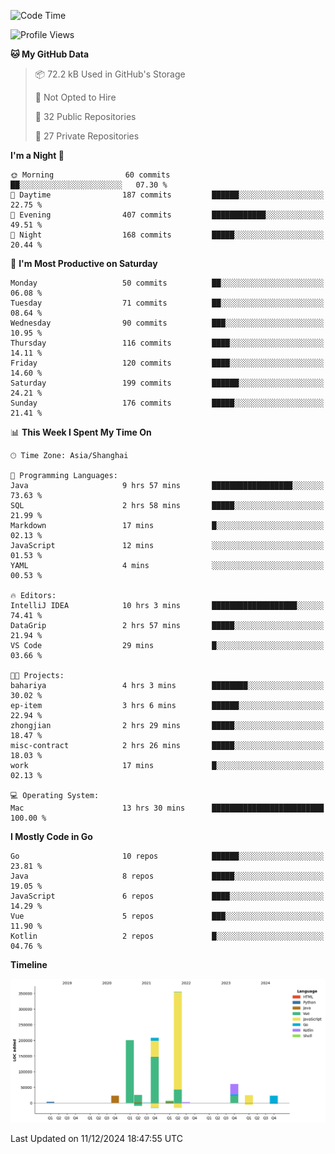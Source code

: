 <!--START_SECTION:waka-->
![Code Time](http://img.shields.io/badge/Code%20Time-2%2C970%20hrs%207%20mins-blue)

![Profile Views](http://img.shields.io/badge/Profile%20Views-0-blue)

**🐱 My GitHub Data** 

> 📦 72.2 kB Used in GitHub's Storage 
 > 
> 🚫 Not Opted to Hire
 > 
> 📜 32 Public Repositories 
 > 
> 🔑 27 Private Repositories 
 > 
**I'm a Night 🦉** 

```text
🌞 Morning                60 commits          ██░░░░░░░░░░░░░░░░░░░░░░░   07.30 % 
🌆 Daytime                187 commits         ██████░░░░░░░░░░░░░░░░░░░   22.75 % 
🌃 Evening                407 commits         ████████████░░░░░░░░░░░░░   49.51 % 
🌙 Night                  168 commits         █████░░░░░░░░░░░░░░░░░░░░   20.44 % 
```
📅 **I'm Most Productive on Saturday** 

```text
Monday                   50 commits          ██░░░░░░░░░░░░░░░░░░░░░░░   06.08 % 
Tuesday                  71 commits          ██░░░░░░░░░░░░░░░░░░░░░░░   08.64 % 
Wednesday                90 commits          ███░░░░░░░░░░░░░░░░░░░░░░   10.95 % 
Thursday                 116 commits         ████░░░░░░░░░░░░░░░░░░░░░   14.11 % 
Friday                   120 commits         ████░░░░░░░░░░░░░░░░░░░░░   14.60 % 
Saturday                 199 commits         ██████░░░░░░░░░░░░░░░░░░░   24.21 % 
Sunday                   176 commits         █████░░░░░░░░░░░░░░░░░░░░   21.41 % 
```


📊 **This Week I Spent My Time On** 

```text
🕑︎ Time Zone: Asia/Shanghai

💬 Programming Languages: 
Java                     9 hrs 57 mins       ██████████████████░░░░░░░   73.63 % 
SQL                      2 hrs 58 mins       █████░░░░░░░░░░░░░░░░░░░░   21.99 % 
Markdown                 17 mins             █░░░░░░░░░░░░░░░░░░░░░░░░   02.13 % 
JavaScript               12 mins             ░░░░░░░░░░░░░░░░░░░░░░░░░   01.53 % 
YAML                     4 mins              ░░░░░░░░░░░░░░░░░░░░░░░░░   00.53 % 

🔥 Editors: 
IntelliJ IDEA            10 hrs 3 mins       ███████████████████░░░░░░   74.41 % 
DataGrip                 2 hrs 57 mins       █████░░░░░░░░░░░░░░░░░░░░   21.94 % 
VS Code                  29 mins             █░░░░░░░░░░░░░░░░░░░░░░░░   03.66 % 

🐱‍💻 Projects: 
bahariya                 4 hrs 3 mins        ████████░░░░░░░░░░░░░░░░░   30.02 % 
ep-item                  3 hrs 6 mins        ██████░░░░░░░░░░░░░░░░░░░   22.94 % 
zhongjian                2 hrs 29 mins       █████░░░░░░░░░░░░░░░░░░░░   18.47 % 
misc-contract            2 hrs 26 mins       █████░░░░░░░░░░░░░░░░░░░░   18.03 % 
work                     17 mins             █░░░░░░░░░░░░░░░░░░░░░░░░   02.13 % 

💻 Operating System: 
Mac                      13 hrs 30 mins      █████████████████████████   100.00 % 
```

**I Mostly Code in Go** 

```text
Go                       10 repos            ██████░░░░░░░░░░░░░░░░░░░   23.81 % 
Java                     8 repos             █████░░░░░░░░░░░░░░░░░░░░   19.05 % 
JavaScript               6 repos             ████░░░░░░░░░░░░░░░░░░░░░   14.29 % 
Vue                      5 repos             ███░░░░░░░░░░░░░░░░░░░░░░   11.90 % 
Kotlin                   2 repos             █░░░░░░░░░░░░░░░░░░░░░░░░   04.76 % 
```



**Timeline**

![Lines of Code chart](https://raw.githubusercontent.com/youtiaoguagua/youtiaoguagua/master/assets/bar_graph.png)


 Last Updated on 11/12/2024 18:47:55 UTC
<!--END_SECTION:waka-->